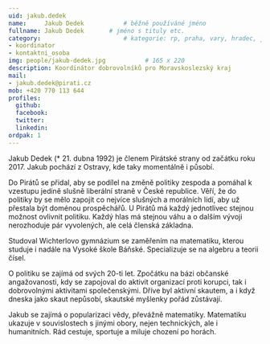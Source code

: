 ```yaml
---
uid: jakub.dedek
name:     Jakub Dedek      		# běžně používáné jméno
fullname: Jakub Dedek  		# jméno s tituly etc.
category:                 		# kategorie: rp, praha, vary, hradec, jmk, senat
- koordinator
- kontaktni_osoba
img: people/jakub-dedek.jpg           # 165 x 220
description: Koordinátor dobrovolníků pro Moravskoslezský kraj
mail:
- jakub.dedek@pirati.cz
mob: +420 770 113 644
profiles:
  github:
  facebook:				
  twitter:
  linkedin: 
ordpak: 1
---
```


Jakub Dedek (* 21. dubna 1992) je členem Pirátské strany od začátku roku 2017. Jakub pochází z Ostravy, kde taky momentálně i působí.

Do Pirátů se přidal, aby se podílel na změně politiky zespoda a pomáhal k vzestupu jedině slušně liberální straně v České republice. Věří, že do politiky by se mělo zapojit co nejvíce slušných a morálních lidí, aby už přestala být doménou prospěchářů. U Pirátů má každý jednotlivec stejnou možnost ovlivnit politiku. Každý hlas má stejnou váhu a o dalším vývoji nerozhoduje pár vyvolených, ale celá členská základna.

Studoval Wichterlovo gymnázium se zaměřením na matematiku, kterou studuje i nadále na Vysoké škole Báňské. Specializuje se na algebru a teorii čísel.

O politiku se zajímá od svých 20-ti let. Zpočátku na bázi občanské angažovanosti, kdy se zapojoval do aktivit organizací proti korupci, tak i dobrovolnými aktivitami společenskými. Dříve byl aktivní skautem, a i když dneska jako skaut nepůsobí, skautské myšlenky pořád zůstávají.

Jakub se zajímá o popularizaci vědy, převážně matematiky. Matematiku ukazuje v souvislostech s jinými obory, nejen technických, ale i humanitních. Rád cestuje, sportuje a miluje chození po horách.

